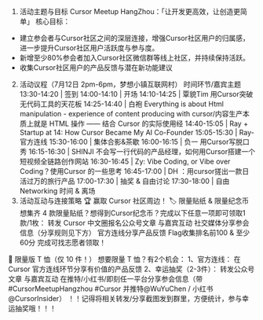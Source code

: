 1. 活动主题与目标
Cursor Meetup HangZhou：「让开发更高效，让创造更简单」
核心目标：
- 建立参会者与Cursor社区之间的深层连接，增强Cursor社区用户的归属感，进一步提升Cursor社区用户活跃度与参与度。
- 新增至少80%参会者加入Cursor社区微信群等线上社区，并持续保持活跃。
- 收集Cursor社区用户的产品反馈与潜在新功能建议
2. 活动议程（7月12日 2pm-6pm，梦想小镇互联网村）
时间环节/嘉宾主题
13:30-14:20 | 签到
14:00-14:10 | 开场
14:10-14:25 | 覃貌Tim 用Cursor突破无代码工具的天花板
14:25-14:40 | 白袍 Everything is about Html manipulation - experience of content producing with cursor/内容生产本质上就是 HTML 操作 —— 结合 Cursor 的实际使用经
14:40-15:05 | Ray + Startup at 14: How Cursor Became My AI Co-Founder
15:05-15:30 | Ray-官方连线
15:30-16:00 | 集体合影&茶歇
16:00-16:15 | 负一 用Cursor写脱口秀
16:15-16:30 | SHINJI 不会写一行代码的产品经理，如何用Cursor搭建一个短视频全链路创作网站
16:30-16:45 | Zy:  Vibe Coding, or Vibe over Coding？使用Cursor 的一些思考
16:45-17:00 | DH ：用cursor搓出一款日活过万的旅行产品
17:00-17:30 | 抽奖 & 自由讨论
17:30-18:00 | 自由 Networking 时间 & 离场
3. 活动互动与连接策略
🏆 赢取 Cursor 社区周边！
🏷️ 限量贴纸 &  限量纪念币
想集齐 4 款限量贴纸？想得到Cursor纪念币？完成以下任意一项即可领取1款/1枚：
转发 Cursor 中文圈报名公众号文章
与嘉宾互动
社交媒体分享参会信息（分享规则见下方）
官方连线分享产品反馈
Flag收集排名前100 & 至少60分
完成可找志愿者领取！

👕 限量版 T 恤（仅 10 件！）
想要限量 T 恤？有2个机会：
1、官方连线： 在 Cursor 官方连线环节分享有价值的产品反馈
2、幸运抽奖（2-3件）：
转发公众号文章
与嘉宾互动
在推特/小红书/即刻任一平台分享参会信息（带 #CursorMeetupHangzhou #Cursor
       并推特@WuYuChen / 小红书@CursorInsider）
！！记得将相关转发/分享截图发到群里，方便统计，参与幸运抽奖哦！！！